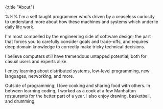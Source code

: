 {:title "About"}

%%%
I'm a self taught programmer who's driven by a ceaseless curiosity to understand more about how these machines and systems which underlie daily life work. 

I'm most compelled by the engineering side of software design; the part that forces you to carefully consider goals and trade-offs, and requires deep domain knowledge to correctly make tricky technical decisions.

I believe computers still have tremendous untapped potential, both for casual users and experts alike.

I enjoy learning about distributed systems, low-level programming, new languages, networking, and more.

Outside of programming, I love cooking and sharing food with others. In between learning coding, I worked as a cook at a few Manhattan restaurants for the better part of a year. I also enjoy drawing, basketball, and drumming.
